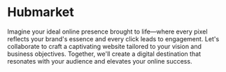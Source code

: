 # Hubmarket
Imagine your ideal online presence brought to life—where every pixel reflects your brand's essence and every click leads to engagement. Let's collaborate to craft a captivating website tailored to your vision and business objectives. Together, we'll create a digital destination that resonates with your audience and elevates your online success.
